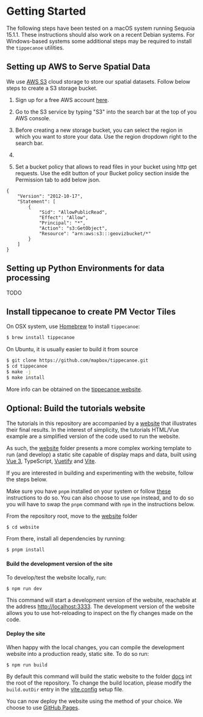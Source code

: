 # Getting Started
The following steps have been tested on a macOS system running Sequoia 15.1.1. These instructions should also work on a recent Debian systems. For Windows-based systems some additional steps may be required to install the `tippecanoe` utilities.

## Setting up AWS to Serve Spatial Data 
We use [AWS S3](https://aws.amazon.com/de/s3/) cloud storage to store our spatial datasets. Follow below steps to create a S3 storage bucket.
1. Sign up for a free AWS account [here](https://signin.aws.amazon.com/signup?request_type=register).
2. Go to the S3 service by typing "S3" into the search bar at the top of you AWS console.
3. Before creating a new storage bucket, you can select the region in which you want to store your data. Use the region dropdown right to the search bar.
4. 

5. Set a bucket policy that allows to read files in your bucket using http get requests. Use the edit button of your Bucket policy section inside the Permission tab to add below json. 
```
{
    "Version": "2012-10-17",
    "Statement": [
        {
            "Sid": "AllowPublicRead",
            "Effect": "Allow",
            "Principal": "*",
            "Action": "s3:GetObject",
            "Resource": "arn:aws:s3:::geovizbucket/*"
        }
    ]
}
```
## Setting up Python Environments for data processing
TODO

## Install tippecanoe to create PM Vector Tiles
On OSX system, use [Homebrew](http://brew.sh/) to install ``tippecanoe``:
```sh
$ brew install tippecanoe
```
On Ubuntu, it is usually easier to build it from source
```sh
$ git clone https://github.com/mapbox/tippecanoe.git
$ cd tippecanoe
$ make -j
$ make install
```
More info can be obtained on the [tippecanoe website](https://github.com/mapbox/tippecanoe?tab=readme-ov-file#installation).

## Optional: Build the tutorials website
The tutorials in this repository are accompanied by a [website](https://geawiz.github.io/geoviz/) that illustrates their final results. In the interest of simplicity, the tutorials HTML/Vue example are a simplified version of the code used to run the website.   

As such, the [website](site) folder presents a more complex working template to run (and develop) a static site capable of display maps and data, built using [Vue 3](https://vuejs.org), TypeScript, [Vuetify](https://vuetifyjs.com/en/) and [Vite](https://vitejs.dev).

If you are interested in building and experimenting with the website, follow the steps below.

Make sure you have ``pnpm`` installed on your system or follow [these](https://pnpm.io/installation) instructions to do so. You can also choose to use ``npm`` instead, and to do so you will have to swap the ``pnpm`` command with ``npm`` in the instructions below.

From the repository root, move to the [website](./../website) folder 
````sh
$ cd website
```` 

From there, install all dependencies by running:
````sh
$ pnpm install
```` 

#### Build the development version of the site

To develop/test the website locally, run:
````sh
$ npm run dev
````

This command will start a development version of the website, reachable at the address [http://localhost:3333](http://localhost:3333). The development version of the website allows you to use hot-reloading to inspect on the fly changes made on the code.

#### Deploy the site

When happy with the local changes, you can compile the development website into a production ready, static site. To do so run: 
````sh
$ npm run build
````

By default this command will build the static website to the folder [docs](./../docs/) int the root of the repository. To change the build location, please modify the ``build.outDir`` entry in the [vite.config](./../website/vite.config) setup file.

You can now deploy the website using the method of your choice. We choose to use [GitHub Pages](https://pages.github.com).